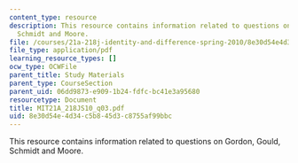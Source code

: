 ```yaml
---
content_type: resource
description: This resource contains information related to questions on Gordon, Gould,
  Schmidt and Moore.
file: /courses/21a-218j-identity-and-difference-spring-2010/8e30d54e4d34c5b845d3c8755af99bbc_MIT21A_218JS10_q03.pdf
file_type: application/pdf
learning_resource_types: []
ocw_type: OCWFile
parent_title: Study Materials
parent_type: CourseSection
parent_uid: 06dd9873-e909-1b24-fdfc-bc41e3a95680
resourcetype: Document
title: MIT21A_218JS10_q03.pdf
uid: 8e30d54e-4d34-c5b8-45d3-c8755af99bbc
---
```

This resource contains information related to questions on Gordon, Gould, Schmidt and Moore.

